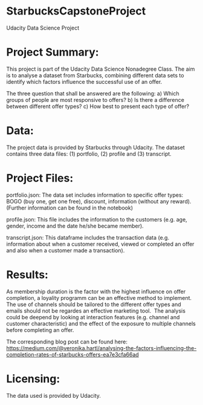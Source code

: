 # StarbucksCapstoneProject
Udacity Data Science Project

# Project Summary:
This project is part of the Udacity Data Science Nonadegree Class. The aim is to analyse a dataset from Starbucks, combining different data sets to identify which factors influence the successful use of an offer.

The three question that shall be answered are the following:
a) Which groups of people are most responsive to offers?
b) Is there a difference between different offer types?
c) How best to present each type of offer?


# Data:
The project data is provided by Starbucks through Udacity. The dataset contains three data files: (1) portfolio, (2) profile and (3) transcript.


# Project Files:
portfolio.json: 
The data set includes information to specific offer types: BOGO (buy one, get one free), discount, information (without any reward). (Further information can be found in the notebook)

profile.json:
This file includes the information to the customers (e.g. age, gender, income and the date he/she became member).

transcript.json:
This dataframe includes the transaction data (e.g. information about when a customer received, viewed or completed an offer and also when a customer made a transaction).


# Results: 
As membership duration is the factor with the highest influence on offer completion, a loyality programm can be an effective method to implement. The use of channels should be tailored to the different offer types and emails should not be regardes an effective marketing tool. 
The analysis could be deepend by looking at interaction features (e.g. channel and customer characteristic) and the effect of the exposure to multiple channels before completing an offer.

The corresponding blog post can be found here: https://medium.com/@veronika.hartl/analysing-the-factors-influencing-the-completion-rates-of-starbucks-offers-ea7e3cfa66ad


# Licensing:
The data used is provided by Udacity.
